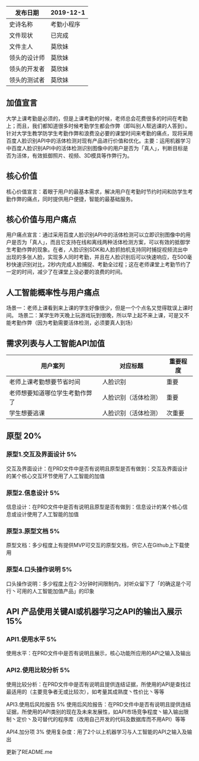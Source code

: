 

发布日期    | 2019-12-1 
---------|------
史诗名称     | 考勤小程序 
文件现状     | 已完成 
文件主人     | 莫欣妹 
领头的设计师 | 莫欣妹 
领头的开发者 | 莫欣妹  
领头的测试者 | 莫欣妹  


## 加值宣言

大学上课考勤是必须的，但是上课考勤的时候，老师总会花费很多的时间在考勤上；而且，我们都知道很多时候考勤学生都会作弊（即叫别人帮逃课的人答到）。针对大学生教学防学生考勤作弊和浪费没必要的课堂时间来考勤的痛点，现将采用百度人脸识别API中的活体检测对现有产品进行价值和优化。主要：运用机器学习中百度人脸识别API中的活体检测识别图像中的用户是否为「真人」，判断目标是否为活体，有效抵御照片、视频、3D模具等作弊行为。

## 核心价值

核心价值宣言：着眼于用户的最基本需求，解决用户在考勤时节约时间和防学生考勤作弊的痛点，同时提供用户便捷，智能的最基础服务。

## 核心价值与用户痛点

用户痛点宣言：通过采用百度人脸识别API中的活体检测可以立即识别图像中的用户是否为「真人」，而且它支持在线和离线两种活体检测方案，可以有效的抵御学生考勤作弊的现象。在者，人脸识别SDK和人脸抓拍机支持同时捕捉视频流出中出现的多张人脸，实现多人同时考勤，并且在人脸识别后可以快速响应，在500毫秒快速识别对比，2秒内完成人脸捕捉、考勤全过程；这在老师课堂上考勤节约了一定的时间，减少了在课堂上没必要的浪费的时间。

## 人工智能概率性与用户痛点

场景一：老师上课看到来上课的学生好像很少，但是一个个点名又觉得耽误上课时间。
场景二：某学生昨天晚上玩游戏玩到很晚，所以早上起不来上课，可是又不能考勤作弊（因为考勤需要活体检测，必须要真人到场）

## 需求列表与人工智能API加值

用户案列 | 对应标题 | 重要程度
----|------|----
老师上课考勤想要节省时间 | 人脸识别  | 重要
老师想要知道哪位学生考勤作弊了 | 人脸识别（活体检测）  | 重要
学生想要逃课 | 人脸识别（活体检测）  | 次重要 

## 原型 20%
### 原型1.交互及界面设计 5%

交互及界面设计：在PRD文件中是否有说明且原型是否有做到：交互及界面设计的某个核心交互环节使用了人工智能的加值

### 原型2.信息设计 5%

信息设计：在PRD文件中是否有说明且原型是否有做到：信息设计的某个核心信息或设计使用了人工智能的加值

### 原型3.原型文档 5%

原型文档：多少程度上有提供MVP可交互的原型文档，供它人在Github上下载使用

### 原型4.口头操作说明 5%

口头操作说明：多少程度上在2-3分钟时间限制内，对听众留下了「的确这是个可行丶可用的人工智能加值产品」的印象

## API 产品使用关键AI或机器学习之API的输出入展示 15%

### API1.使用水平 5%

使用水平：在PRD文件中是否有说明且展示，核心功能所应用的API之输入及输出

### API2.使用比较分析 5%

使用比较分析：在PRD文件中是否有说明且提供连结证据，所使用的API是查找过最适用的（主要竞争者无或比较次），如考量其成熟度丶性价比丶等等

API3.使用后风险报告 5%
使用后风险报告：在PRD文件中是否有说明且提供连结证据，所使用的API类别的现在及未来发展性，如API市场竞争程度丶输入输出限制丶定价丶及可替代的程序库（改用自己开发的代码及数据库而不用API）等等

API4.加分项 3%
使用复杂度：用了2个以上机器学习与人工智能的API之输入及输出


更新了README.me
